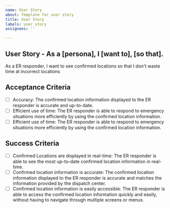 ```yaml
---
name: User Story
about: Template for user story
title: User Story
labels: user story
assignees: ''

---
```


## User Story - As a [persona], I [want to], [so that].
As a ER responder, I want to see confirmed locations so that I don't waste time at incorrect locations

## Acceptance Criteria
- [ ] Accuracy: The confirmed location information displayed to the ER responder is accurate and up-to-date.
- [ ] Efficient use of time: The ER responder is able to respond to emergency situations more efficiently by using the confirmed location information.
- [ ] Efficient use of time: The ER responder is able to respond to emergency situations more efficiently by using the confirmed location information.

## Success Criteria
- [ ] Confirmed Locations are displayed in real-time: The ER responder is able to see the most up-to-date confirmed location information in real-time.
- [ ] Confirmed location information is accurate: The confirmed location information displayed to the ER responder is accurate and matches the information provided by the dispatch center.
- [ ] Confirmed location information is easily accessible: The ER responder is able to access the confirmed location information quickly and easily, without having to navigate through multiple screens or menus.
